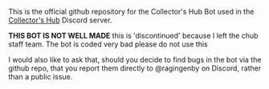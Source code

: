 This is the official github repository for the Collector's Hub Bot used in the [Collector's Hub](https://discord.gg/collectors) Discord server.

**THIS BOT IS NOT WELL MADE** this is 'discontinued' because I left the chub staff team. The bot is coded very bad please do not use this

I would also like to ask that, should you decide to find bugs in the bot via the github repo, that you report them directly to @ragingenby on Discord, rather than a public issue.

